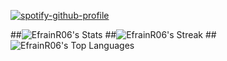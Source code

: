 [![spotify-github-profile](https://spotify-github-profile.kittinanx.com/api/view?uid=efrainretana100&cover_image=true&theme=compact&show_offline=false&background_color=121212&interchange=true)](https://spotify-github-profile.kittinanx.com/api/view?uid=efrainretana100&redirect=true)


##![EfrainR06's Stats](https://github-readme-stats.vercel.app/api?username=EfrainR06&theme=tokyonight&show_icons=true&hide_border=true&count_private=true)
##![EfrainR06's Streak](https://github-readme-streak-stats.herokuapp.com/?user=EfrainR06&theme=tokyonight&hide_border=true)
##![EfrainR06's Top Languages](https://github-readme-stats.vercel.app/api/top-langs/?username=EfrainR06&theme=tokyonight&show_icons=true&hide_border=true&layout=compact)
<!--
**Pachaconjettt/Pachaconjettt** is a ✨ _special_ ✨ repository because its `README.md` (this file) appears on your GitHub profile.

Here are some ideas to get you started:

- 🔭 I’m currently working on ...
- 🌱 I’m currently learning ...
- 👯 I’m looking to collaborate on ...
- 🤔 I’m looking for help with ...
- 💬 Ask me about ...
- 📫 How to reach me: ...
- 😄 Pronouns: ...
- ⚡ Fun fact: ...
-->
